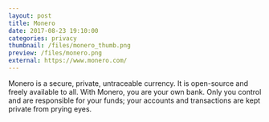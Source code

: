 ```yaml
---
layout: post
title: Monero
date: 2017-08-23 19:10:00
categories: privacy
thumbnail: /files/monero_thumb.png
preview: /files/monero.png
external: https://www.monero.com/
---
```


Monero is a secure, private, untraceable currency. It is open-source and freely available to all. With Monero, you are your own bank. Only you control and are responsible for your funds; your accounts and transactions are kept private from prying eyes.
